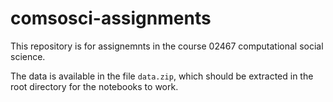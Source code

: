# comsosci-assignments

This repository is for assignemnts in the course 02467 computational social science.

The data is available in the file `data.zip`, which should be extracted in the root directory for the notebooks to work.
